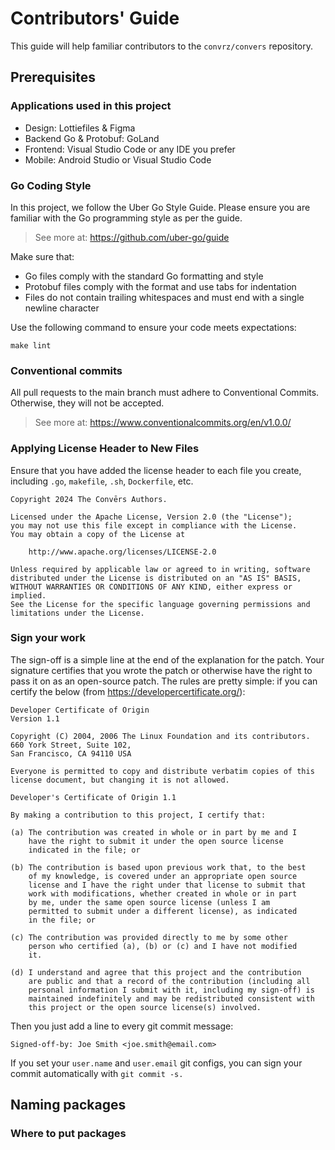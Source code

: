 # Contributors' Guide
This guide will help familiar contributors to the `convrz/convers` repository.

## Prerequisites

### Applications used in this project
- Design: Lottiefiles & Figma
- Backend Go & Protobuf: GoLand
- Frontend: Visual Studio Code or any IDE you prefer
- Mobile: Android Studio or Visual Studio Code

### Go Coding Style
In this project, we follow the Uber Go Style Guide. Please ensure you are familiar with the Go programming style as per the guide.

> See more at: https://github.com/uber-go/guide

Make sure that:
- Go files comply with the standard Go formatting and style
- Protobuf files comply with the format and use tabs for indentation
- Files do not contain trailing whitespaces and must end with a single newline character

Use the following command to ensure your code meets expectations:
```
make lint
```

### Conventional commits
All pull requests to the main branch must adhere to Conventional Commits. Otherwise, they will not be accepted.

> See more at: https://www.conventionalcommits.org/en/v1.0.0/

### Applying License Header to New Files
Ensure that you have added the license header to each file you create, including `.go`, `makefile`, `.sh`, `Dockerfile`, etc.

```
Copyright 2024 The Convērs Authors.

Licensed under the Apache License, Version 2.0 (the "License");
you may not use this file except in compliance with the License.
You may obtain a copy of the License at

    http://www.apache.org/licenses/LICENSE-2.0

Unless required by applicable law or agreed to in writing, software
distributed under the License is distributed on an "AS IS" BASIS,
WITHOUT WARRANTIES OR CONDITIONS OF ANY KIND, either express or implied.
See the License for the specific language governing permissions and
limitations under the License.
```

### Sign your work
The sign-off is a simple line at the end of the explanation for the patch. Your signature certifies that you wrote the patch or otherwise have the right to pass it on as an open-source patch. The rules are pretty simple: if you can certify the below (from https://developercertificate.org/):

```
Developer Certificate of Origin
Version 1.1

Copyright (C) 2004, 2006 The Linux Foundation and its contributors.
660 York Street, Suite 102,
San Francisco, CA 94110 USA

Everyone is permitted to copy and distribute verbatim copies of this
license document, but changing it is not allowed.

Developer's Certificate of Origin 1.1

By making a contribution to this project, I certify that:

(a) The contribution was created in whole or in part by me and I
    have the right to submit it under the open source license
    indicated in the file; or

(b) The contribution is based upon previous work that, to the best
    of my knowledge, is covered under an appropriate open source
    license and I have the right under that license to submit that
    work with modifications, whether created in whole or in part
    by me, under the same open source license (unless I am
    permitted to submit under a different license), as indicated
    in the file; or

(c) The contribution was provided directly to me by some other
    person who certified (a), (b) or (c) and I have not modified
    it.

(d) I understand and agree that this project and the contribution
    are public and that a record of the contribution (including all
    personal information I submit with it, including my sign-off) is
    maintained indefinitely and may be redistributed consistent with
    this project or the open source license(s) involved.
```
Then you just add a line to every git commit message:
```
Signed-off-by: Joe Smith <joe.smith@email.com>
```
If you set your `user.name` and `user.email` git configs, you can sign your commit automatically with `git commit -s.`

## Naming packages

### Where to put packages